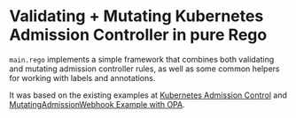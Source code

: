 # Validating + Mutating Kubernetes Admission Controller in pure Rego

`main.rego` implements a simple framework that combines both validating and mutating admission controller rules, as well as some common helpers for working with labels and annotations.

It was based on the existing examples at [Kubernetes Admission Control](https://www.openpolicyagent.org/docs/kubernetes-admission-control.html) and [MutatingAdmissionWebhook Example with OPA](https://gist.github.com/tsandall/a9b2b57f7c6768f49b25271776b72dee).

